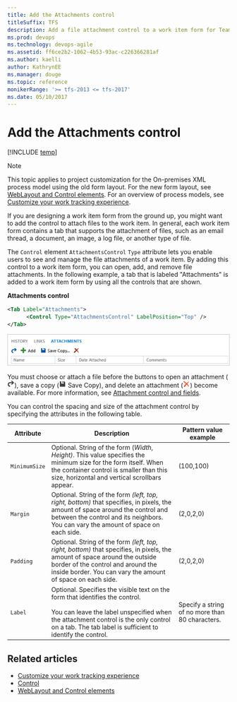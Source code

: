 ```yaml
---
title: Add the Attachments control
titleSuffix: TFS
description: Add a file attachment control to a work item form for Team Foundation Server 
ms.prod: devops
ms.technology: devops-agile
ms.assetid: ff6ce2b2-1062-4b53-93ac-c226366281af
ms.author: kaelli
author: KathrynEE
ms.manager: douge
ms.topic: reference
monikerRange: '>= tfs-2013 <= tfs-2017'
ms.date: 05/10/2017  
---
```


# Add the Attachments control

[!INCLUDE [temp](../../_shared/version-tfs-2013-2017.md)]

> [!NOTE]  
> This topic applies to project customization for the On-premises XML process model using the old form layout. For the new form layout, see [WebLayout and Control elements](weblayout-xml-elements.md). For an overview of process models, see [Customize your work tracking experience](../customize-work.md).  

If you are designing a work item form from the ground up, you might want to add the control to attach files to the work item. In general, each work item form contains a tab that supports the attachment of files, such as an email thread, a document, an image, a log file, or another type of file.  
  
 The `Control` element `AttachmentsControl` `Type` attribute lets you enable users to see and manage the file attachments of a work item. By adding this control to a work item form, you can open, add, and remove file attachments. In the following example, a tab that is labeled "Attachments" is added to a work item form by using all the controls that are shown.  
  
**Attachments control**

```xml
<Tab Label="Attachments">  
      <Control Type="AttachmentsControl" LabelPosition="Top" />  
</Tab>  
```  
  
 ![Attach files to a work item](_img/procguid_attachment.png "ProcGuid_Attachment")  
  
  
 You must choose or attach a file before the buttons to open an attachment (![Open Attachment](_img/icon_openattachment.png "Icon_openAttachment")), save a copy (![Save](_img/icon_savewit.png "Icon_saveWIT") Save Copy), and delete an attachment (![Delete Item](_img/icon_deleteredxwit.png "Icon_deleteRedXWIT")) become available. For more information, see [Attachment control and fields](../../boards/queries/linking-attachments.md).  
  
 You can control the spacing and size of the attachment control by specifying the attributes in the following table.  
  
|Attribute|Description|Pattern value example|  
|---------------|-----------------|---------------------------|  
|`MinimumSize`|Optional. String of the form (*Width*, *Height)*. This value specifies the minimum size for the form itself. When the container control is smaller than this size, horizontal and vertical scrollbars appear.|(100,100)|  
|`Margin`|Optional. String of the form *(left, top, right, bottom)* that specifies, in pixels, the amount of space around the control and between the control and its neighbors. You can vary the amount of space on each side.|(2,0,2,0)|  
|`Padding`|Optional. String of the form *(left, top, right, bottom)* that specifies, in pixels, the amount of space around the outside border of the control and around the inside border. You can vary the amount of space on each side.|(2,0,2,0)|  
|`Label`|Optional. Specifies the visible text on the form that identifies the control.<br /><br /> You can leave the label unspecified when the attachment control is the only control on a tab. The tab label is sufficient to identify the control.|Specify a string of no more than 80 characters.|  
  
## Related articles  
- [Customize your work tracking experience](../customize-work.md)
- [Control](control-xml-element-reference.md)  
- [WebLayout and Control elements](weblayout-xml-elements.md)